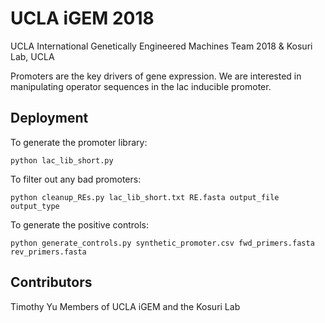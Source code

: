 # UCLA iGEM 2018
UCLA International Genetically Engineered Machines Team 2018 & Kosuri Lab, UCLA

Promoters are the key drivers of gene expression. We are interested in manipulating operator sequences in the lac
inducible promoter. 

## Deployment

To generate the promoter library:
```
python lac_lib_short.py
```

To filter out any bad promoters:
```
python cleanup_REs.py lac_lib_short.txt RE.fasta output_file output_type
```

To generate the positive controls:
```
python generate_controls.py synthetic_promoter.csv fwd_primers.fasta rev_primers.fasta
```

## Contributors
Timothy Yu
Members of UCLA iGEM and the Kosuri Lab
